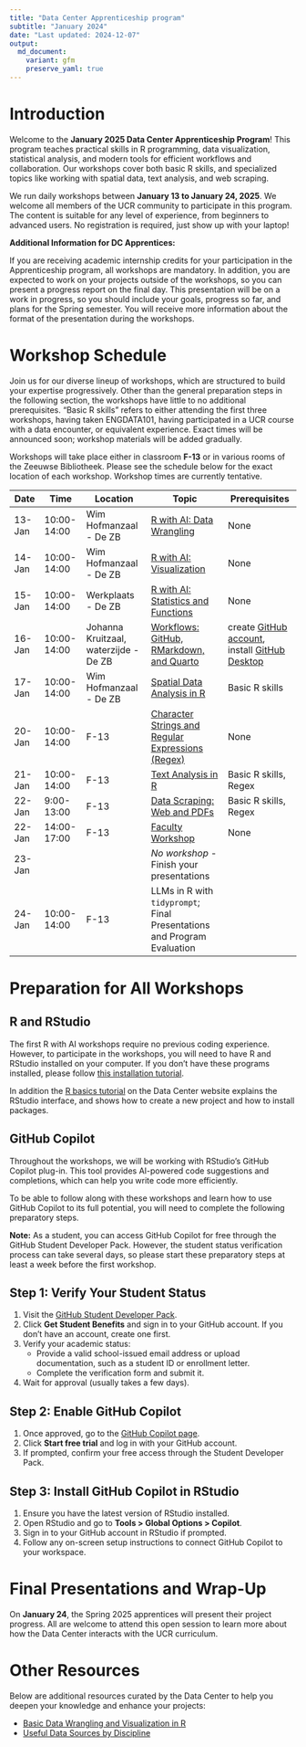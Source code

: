 ```yaml
---
title: "Data Center Apprenticeship program"
subtitle: "January 2024"
date: "Last updated: 2024-12-07"
output:
  md_document:
    variant: gfm
    preserve_yaml: true
---
```


# Introduction

Welcome to the **January 2025 Data Center Apprenticeship Program**! This
program teaches practical skills in R programming, data visualization,
statistical analysis, and modern tools for efficient workflows and
collaboration. Our workshops cover both basic R skills, and specialized
topics like working with spatial data, text analysis, and web scraping.

We run daily workshops between **January 13 to January 24, 2025**. We
welcome all members of the UCR community to participate in this program.
The content is suitable for any level of experience, from beginners to
advanced users. No registration is required, just show up with your
laptop!

**Additional Information for DC Apprentices:**

If you are receiving academic internship credits for your participation
in the Apprenticeship program, all workshops are mandatory. In addition,
you are expected to work on your projects outside of the workshops, so
you can present a progress report on the final day. This presentation
will be on a work in progress, so you should include your goals,
progress so far, and plans for the Spring semester. You will receive
more information about the format of the presentation during the
workshops.

# Workshop Schedule

Join us for our diverse lineup of workshops, which are structured to
build your expertise progressively. Other than the general preparation
steps in the following section, the workshops have little to no
additional prerequisites. “Basic R skills” refers to either attending
the first three workshops, having taken ENGDATA101, having participated
in a UCR course with a data encounter, or equivalent experience. Exact
times will be announced soon; workshop materials will be
added gradually.

Workshops will take place either in classroom **F-13** or in various rooms of the Zeeuwse Bibliotheek.
Please see the schedule below for the exact location of each workshop.
Workshop times are currently tentative.

| Date   | Time       | Location                                  | Topic                                         | Prerequisites |
|--------|------------|-------------------------------------------|-----------------------------------------------|---------------|
| 13-Jan | 10:00-14:00 | Wim Hofmanzaal - De ZB                    | [R with AI: Data Wrangling](wrangling)        | None          |
| 14-Jan | 10:00-14:00 | Wim Hofmanzaal - De ZB                    | [R with AI: Visualization](visualization)     | None          |
| 15-Jan | 10:00-14:00 | Werkplaats - De ZB                        | [R with AI: Statistics and Functions](statistics) | None          |
| 16-Jan | 10:00-14:00 | Johanna Kruitzaal, waterzijde - De ZB     | [Workflows: GitHub, RMarkdown, and Quarto](workflows) | create [GitHub account](https://github.com/), install [GitHub Desktop](https://desktop.github.com/download/) |
| 17-Jan | 10:00-14:00 | Wim Hofmanzaal - De ZB                    | [Spatial Data Analysis in R](spatial)         | Basic R skills |
| 20-Jan | 10:00-14:00 | F-13                                      | [Character Strings and Regular Expressions (Regex)](strings) | None          |
| 21-Jan | 10:00-14:00 | F-13                                      | [Text Analysis in R](text)                   | Basic R skills, Regex |
| 22-Jan | 9:00-13:00 | F-13                                      | [Data Scraping: Web and PDFs](scraping)      | Basic R skills, Regex |
| 22-Jan | 14:00-17:00 | F-13                                      | [Faculty Workshop](faculty)                          | None          |
| 23-Jan |           |                                       | *No workshop* - Finish your presentations      |               |
| 24-Jan | 10:00-14:00 | F-13                                      | LLMs in R with `tidyprompt`; Final Presentations and Program Evaluation   |               |



# Preparation for All Workshops

## R and RStudio

The first R with AI workshops require no previous coding experience.
However, to participate in the workshops, you will need to have R and
RStudio installed on your computer. If you don’t have these programs
installed, please follow [this installation
tutorial](../../tutorials/r_install).

In addition the [R basics tutorial](../../../tutorials/r_basics) on the 
Data Center website explains the RStudio interface, and shows how to create 
a new project and how to install packages.

## GitHub Copilot

Throughout the workshops, we will be working with RStudio’s GitHub
Copilot plug-in. This tool provides AI-powered code suggestions and
completions, which can help you write code more efficiently.

To be able to follow along with these workshops and learn how to use
GitHub Copilot to its full potential, you will need to complete the
following preparatory steps.

**Note:** As a student, you can access GitHub Copilot for free through
the GitHub Student Developer Pack. However, the student status
verification process can take several days, so please start these
preparatory steps at least a week before the first workshop.

## Step 1: Verify Your Student Status

1.  Visit the [GitHub Student Developer
    Pack](https://education.github.com/pack).
2.  Click **Get Student Benefits** and sign in to your GitHub account.
    If you don’t have an account, create one first.
3.  Verify your academic status:
    - Provide a valid school-issued email address or upload
      documentation, such as a student ID or enrollment letter.
    - Complete the verification form and submit it.
4.  Wait for approval (usually takes a few days).

## Step 2: Enable GitHub Copilot

1.  Once approved, go to the [GitHub Copilot
    page](https://github.com/features/copilot).
2.  Click **Start free trial** and log in with your GitHub account.
3.  If prompted, confirm your free access through the Student Developer
    Pack.

## Step 3: Install GitHub Copilot in RStudio

1.  Ensure you have the latest version of RStudio installed.
2.  Open RStudio and go to **Tools \> Global Options \> Copilot**.
3.  Sign in to your GitHub account in RStudio if prompted.
4.  Follow any on-screen setup instructions to connect GitHub Copilot to
    your workspace.

# Final Presentations and Wrap-Up

On **January 24**, the Spring 2025 apprentices will present their
project progress. All are welcome to attend this open session to learn
more about how the Data Center interacts with the UCR curriculum.

# Other Resources

Below are additional resources curated by the Data Center to help you
deepen your knowledge and enhance your projects:

- [Basic Data Wrangling and Visualization in R](../../tutorials/links)
- [Useful Data Sources by Discipline](../../tutorials/data)
